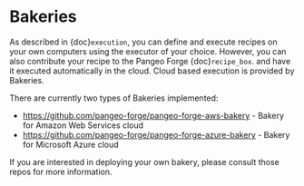 # Bakeries

As described in {doc}`execution`, you can define and execute recipes on your
own computers using the executor of your choice.
However, you can also contribute your recipe to the Pangeo Forge {doc}`recipe_box`.
and have it executed automatically in the cloud.
Cloud based execution is provided by Bakeries.

There are currently two types of Bakeries implemented:

- <https://github.com/pangeo-forge/pangeo-forge-aws-bakery> -
  Bakery for Amazon Web Services cloud
- <https://github.com/pangeo-forge/pangeo-forge-azure-bakery> -
  Bakery for Microsoft Azure cloud

If you are interested in deploying your own bakery, please consult those repos
for more information.

